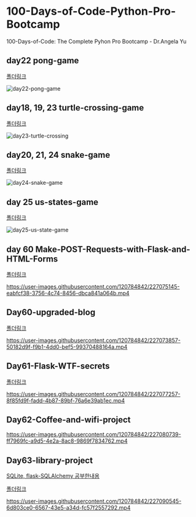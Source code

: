 # 100-Days-of-Code-Python-Pro-Bootcamp
 100-Days-of-Code: The Complete Pyhon Pro Bootcamp - Dr.Angela Yu

## day22 pong-game
[폴더링크](https://github.com/shipowner99/100-Days-of-Code-Python-Pro-Bootcamp/tree/main/Day22-Pong-game)

![day22-pong-game](https://user-images.githubusercontent.com/120784842/226108264-865397be-607b-4a30-84c5-a2cbc51249aa.gif)

## day18, 19, 23 turtle-crossing-game
[폴더링크](https://github.com/shipowner99/100-Days-of-Code-Python-Pro-Bootcamp/tree/main/Day23-Turtle-crossing-game)

![day23-turtle-crossing](https://user-images.githubusercontent.com/120784842/225269857-483b1ee8-41fd-43fe-8756-8c4b9019c90b.gif)

## day20, 21, 24 snake-game
[폴더링크](https://github.com/shipowner99/100-Days-of-Code-Python-Pro-Bootcamp/tree/main/Day24-Snake-game)

![day24-snake-game](https://user-images.githubusercontent.com/120784842/225852600-ba06056f-efb3-4332-8c6d-b7df38bd79a4.gif)

## day 25 us-states-game
[폴더링크](https://github.com/shipowner99/100-Days-of-Code-Python-Pro-Bootcamp/tree/main/Day25-US-states-game)

![day25-us-state-game](https://user-images.githubusercontent.com/120784842/226177015-b2995ab0-4fa9-469a-b635-fedf12565150.gif)

## day 60 Make-POST-Requests-with-Flask-and-HTML-Forms
[폴더링크](https://github.com/shipowner99/100-Days-of-Code-Python-Pro-Bootcamp/tree/main/Day60-Make-POST-Requests-with-Flask-and-HTML-Forms)

https://user-images.githubusercontent.com/120784842/227075145-eabfcf38-3756-4c74-8456-dbca841a064b.mp4

## Day60-upgraded-blog
[폴더링크](https://github.com/shipowner99/100-Days-of-Code-Python-Pro-Bootcamp/tree/main/Day60-upgraded-blog)

https://user-images.githubusercontent.com/120784842/227073857-50182d9f-f9b1-4dd0-bef5-99370488164a.mp4

## Day61-Flask-WTF-secrets
[폴더링크](https://github.com/shipowner99/100-Days-of-Code-Python-Pro-Bootcamp/tree/main/Day61-Flask-WTF-secrets)

https://user-images.githubusercontent.com/120784842/227077257-8f85fd9f-fadd-4b87-89bf-76a6e39ab1ec.mp4

## Day62-Coffee-and-wifi-project
[](https://github.com/shipowner99/100-Days-of-Code-Python-Pro-Bootcamp/tree/main/Day62-Coffee-and-wifi-project)

https://user-images.githubusercontent.com/120784842/227080739-ff7969fc-a9d5-4e2a-8ac8-9869f7834762.mp4

## Day63-library-project
[SQLite, flask-SQLAlchemy 공부한내용](https://github.com/shipowner99/100-Days-of-Code-Python-Pro-Bootcamp/tree/main/Day63-SQLite-database-flask-SQLAlchemy)

[폴더링크](https://github.com/shipowner99/100-Days-of-Code-Python-Pro-Bootcamp/tree/main/Day63-library-project)

https://user-images.githubusercontent.com/120784842/227090545-6d803ce0-6567-43e5-a34d-fc57f2557292.mp4



